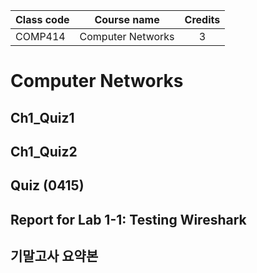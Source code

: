 | Class code | Course name       | Credits |
| ---------- | ----------------- | :-----: |
| COMP414    | Computer Networks |    3    |

# Computer Networks

## Ch1_Quiz1

## Ch1_Quiz2

## Quiz (0415)

## Report for Lab 1-1: Testing Wireshark

## 기말고사 요약본
